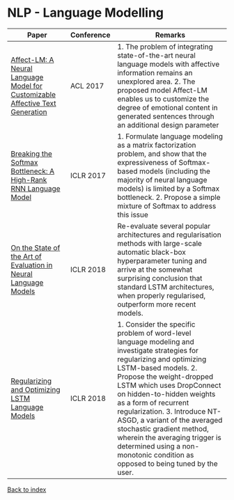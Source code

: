 # NLP - Language Modelling
|Paper|Conference|Remarks
|--|--|--|
|[Affect-LM: A Neural Language Model for Customizable Affective Text Generation](https://aclanthology.coli.uni-saarland.de/papers/P17-1059/p17-1059)|ACL 2017|1. The problem of integrating state-of-the-art neural language models with affective information remains an unexplored area. 2. The proposed model Affect-LM enables us to customize the degree of emotional content in generated sentences through an additional design parameter|
|[Breaking the Softmax Bottleneck: A High-Rank RNN Language Model](https://arxiv.org/pdf/1711.03953)|ICLR 2017|1. Formulate language modeling as a matrix factorization problem, and show that the expressiveness of Softmax-based models (including the majority of neural language models) is limited by a Softmax bottleneck. 2. Propose a simple mixture of Softmax to address this issue|
|[On the State of the Art of Evaluation in Neural Language Models](https://arxiv.org/pdf/1707.05589)|ICLR 2018|Re-evaluate several popular architectures and regularisation methods with large-scale automatic black-box hyperparameter tuning and arrive at the somewhat surprising conclusion that standard LSTM architectures, when properly regularised, outperform more recent models.|
|[Regularizing and Optimizing LSTM Language Models](https://openreview.net/pdf?id=SyyGPP0TZ)|ICLR 2018|1. Consider the specific problem of word-level language modeling and investigate strategies for regularizing and optimizing LSTM-based models. 2. Propose the weight-dropped LSTM which uses DropConnect on hidden-to-hidden weights as a form of recurrent regularization. 3. Introduce NT-ASGD, a variant of the averaged stochastic gradient method, wherein the averaging trigger is determined using a non-monotonic condition as opposed to being tuned by the user.|

[Back to index](../README.md)

<!--stackedit_data:
eyJoaXN0b3J5IjpbMTIwNjQzNDU0NiwtMTQzMTAxNTUzOF19
-->